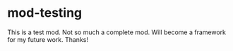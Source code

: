 # mod-testing
This is a test mod. Not so much a complete mod. Will become a framework for my future work. Thanks!
